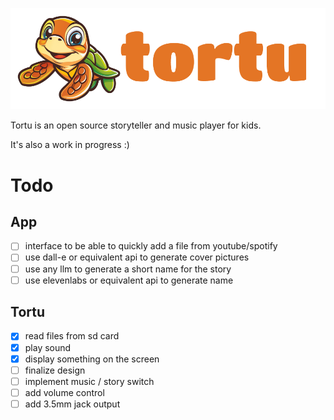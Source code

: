![tortu](./tortu-logo.png)

Tortu is an open source storyteller and music player for kids.

It's also a work in progress :)


# Todo

## App
- [ ] interface to be able to quickly add a file from youtube/spotify
- [ ] use dall-e or equivalent api to generate cover pictures
- [ ] use any llm to generate a short name for the story
- [ ] use elevenlabs or equivalent api to generate name

## Tortu
- [x] read files from sd card
- [x] play sound
- [x] display something on the screen
- [ ] finalize design
- [ ] implement music / story switch
- [ ] add volume control
- [ ] add 3.5mm jack output
